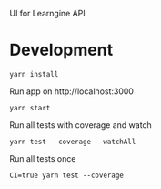 UI for Learngine API

# Development

```
yarn install
```
Run app on http://localhost:3000
```
yarn start
```
Run all tests with coverage and watch
```
yarn test --coverage --watchAll
```
Run all tests once
```
CI=true yarn test --coverage
```